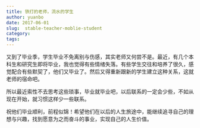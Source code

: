 ```yaml
---
title: 铁打的老师，流水的学生
author: yuanbo
date: 2017-06-01
slug:  stable-teacher-moblie-student
category:   
tags: 
---
```


又到了毕业季，学生毕业不免离别与伤感，其实老师又何尝不是。最近，有几个本科生和研究生即将毕业，我也觉得有些情绪失落。有些学生交往和培养了很久，感觉配合有些默契了，他们又毕业了。然后又得重新跟新的学生建立这种关系，这就老师的宿命吧。

所以最近索性不去思考这些琐事，毕业就毕业吧，以后联系的一定会少些，不如从现在开始，就习惯这样少一些联系。

祝他们毕业顺利，前程似锦！希望他们在以后的人生旅途中，能继续追寻自己的理想与兴趣，找到愿意为之而奋斗的事业，实现自己的人生价值。